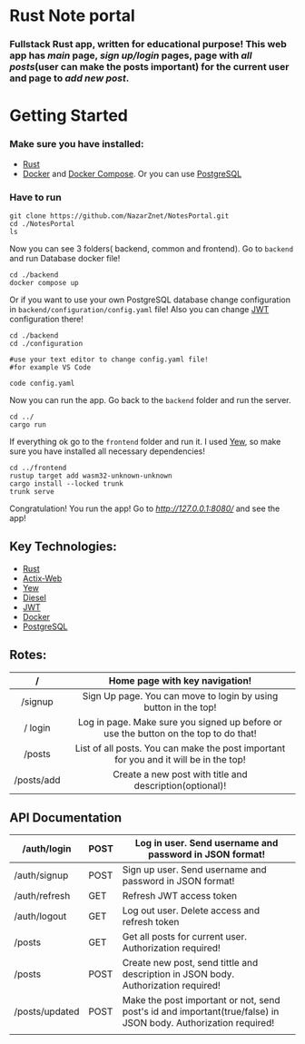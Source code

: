# Rust Note portal
### Fullstack Rust app, written for educational purpose! This web app has *main* page, *sign up/login* pages, page with *all posts*(user can make the posts important) for the current user and page to *add new post*. 

# Getting Started
### Make sure you have installed: 
* [Rust](https://www.rust-lang.org/)
* [Docker](https://www.docker.com/) and [Docker Compose](https://docs.docker.com/compose/). Or you can use [PostgreSQL](https://www.postgresql.org/) 

### Have to run
```
git clone https://github.com/NazarZnet/NotesPortal.git
cd ./NotesPortal
ls
```
Now you can see 3 folders( backend, common and frontend). Go to `backend` and run Database docker file! 
```
cd ./backend
docker compose up
```
Or if you want to use your own PostgreSQL database change configuration in `backend/configuration/config.yaml` file! Also you can change [JWT](https://jwt.io/) configuration there!
```
cd ./backend
cd ./configuration

#use your text editor to change config.yaml file!
#for example VS Code

code config.yaml
```
Now you can run the app. Go back to  the `backend` folder and run the server.

```
cd ../
cargo run
```
If everything ok go to the `frontend` folder and run it. I used [Yew](https://yew.rs/), so make sure you have installed all necessary dependencies!

```
cd ../frontend
rustup target add wasm32-unknown-unknown
cargo install --locked trunk
trunk serve
```
Congratulation! You run the app! Go to *http://127.0.0.1:8080/* and see the app!

## Key Technologies:
* [Rust](https://www.rust-lang.org/)
* [Actix-Web](https://actix.rs/)
* [Yew](https://yew.rs/)
* [Diesel](https://diesel.rs/)
* [JWT](https://jwt.io/)
* [Docker](https://www.docker.com/)
* [PostgreSQL](https://www.postgresql.org/)

## Rotes:

|      /     	|                             Home page with key navigation!                            	|
|:----------:	|:-------------------------------------------------------------------------------------:	|
|   /signup  	|            Sign Up page. You can move to login by using button in the top!            	|
|   / login  	|  Log in page. Make sure you signed up before or use the button on the top to do that! 	|
|   /posts   	| List of all posts. You can make the post important for you and it will be in the top! 	|
| /posts/add 	|                Create a new post with title and description(optional)!                	|

## API Documentation

| /auth/login    	| POST 	| Log in user. Send username and password in JSON format!                                                        	|
|----------------	|------	|----------------------------------------------------------------------------------------------------------------	|
| /auth/signup   	| POST 	| Sign up user. Send username and password in JSON format!                                                       	|
| /auth/refresh  	| GET  	| Refresh JWT access token                                                                                       	|
| /auth/logout   	| GET  	| Log out user. Delete access and refresh token                                                                  	|
| /posts         	| GET  	| Get all posts for current user. Authorization required!                                                        	|
| /posts         	| POST 	| Create new post, send tittle and description in JSON body. Authorization required!                             	|
| /posts/updated 	| POST 	| Make the post important or not, send post's id and important(true/false) in JSON body. Authorization required! 	|
|                	|      	|                                                                                                                	|